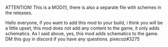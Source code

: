ATTENTION! This is a MOD(!), there is also a separate file with schemes in the releases.

Hello everyone, if you want to add this mod to your build, i think you will be a little upset, this mod does not add any content to the game, it only adds schematics.
As I said above, yes, this mod adds schematics to the game.
DM this guy in discord if you have any questions.
pixecoz#3275
